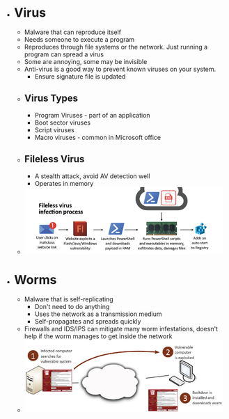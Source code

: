 - # Virus
	- Malware that can reproduce itself
	- Needs someone to execute a program
	- Reproduces through file systems or the network. Just running a program can spread a virus
	- Some are annoying, some may be invisible
	- Anti-virus is a good way to prevent known viruses on your system.
		- Ensure signature file is updated
	- ## Virus Types
		- Program Viruses - part of an application
		- Boot sector viruses
		- Script viruses
		- Macro viruses - common in Microsoft office
	- ## Fileless Virus
		- A stealth attack, avoid AV detection well
		- Operates in memory
	- ![](../../assets/Pasted%20image%2020240209144104.png)

- # Worms
	- Malware that is self-replicating
		- Don't need to do anything
		- Uses the network as a transmission medium
		- Self-propagates and spreads quickly
	- Firewalls and IDS/IPS can mitigate many worm infestations, doesn't help if the worm manages to get inside the network
	- ![](/assets/Pasted%20image%2020240209152451.png)